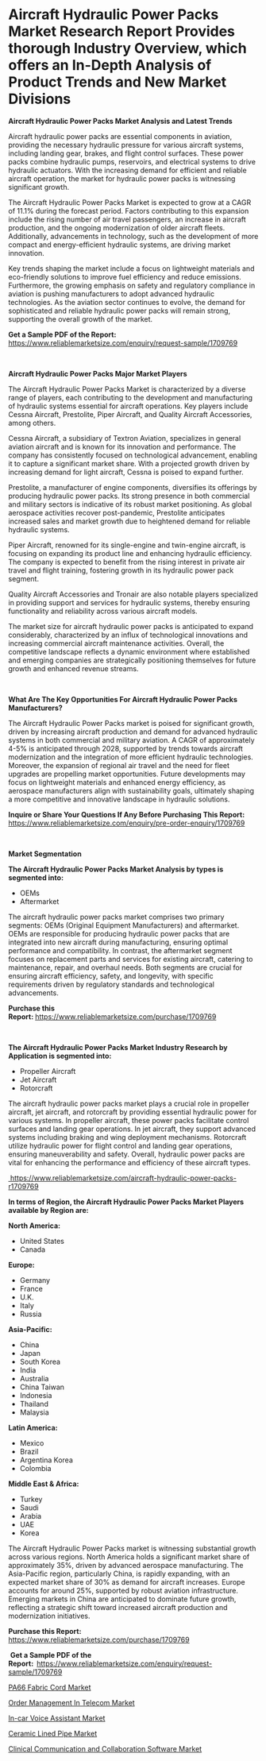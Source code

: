 <p><h1>Aircraft Hydraulic Power Packs Market Research Report Provides thorough Industry Overview, which offers an In-Depth Analysis of Product Trends and New Market Divisions</h1></p><p><strong>Aircraft Hydraulic Power Packs Market Analysis and Latest Trends</strong></p>
<p><p>Aircraft hydraulic power packs are essential components in aviation, providing the necessary hydraulic pressure for various aircraft systems, including landing gear, brakes, and flight control surfaces. These power packs combine hydraulic pumps, reservoirs, and electrical systems to drive hydraulic actuators. With the increasing demand for efficient and reliable aircraft operation, the market for hydraulic power packs is witnessing significant growth.</p><p>The Aircraft Hydraulic Power Packs Market is expected to grow at a CAGR of 11.1% during the forecast period. Factors contributing to this expansion include the rising number of air travel passengers, an increase in aircraft production, and the ongoing modernization of older aircraft fleets. Additionally, advancements in technology, such as the development of more compact and energy-efficient hydraulic systems, are driving market innovation.</p><p>Key trends shaping the market include a focus on lightweight materials and eco-friendly solutions to improve fuel efficiency and reduce emissions. Furthermore, the growing emphasis on safety and regulatory compliance in aviation is pushing manufacturers to adopt advanced hydraulic technologies. As the aviation sector continues to evolve, the demand for sophisticated and reliable hydraulic power packs will remain strong, supporting the overall growth of the market.</p></p>
<p><strong>Get a Sample PDF of the Report:&nbsp;</strong> <a href="https://www.reliablemarketsize.com/enquiry/request-sample/1709769?utm_campaign=1836&utm_medium=2&utm_source=Github&utm_content=ia&utm_term=27032025&utm_id=aircraft-hydraulic-power-packs">https://www.reliablemarketsize.com/enquiry/request-sample/1709769</a></p>
<p>&nbsp;</p>
<p><strong>Aircraft Hydraulic Power Packs Major Market Players</strong></p>
<p><p>The Aircraft Hydraulic Power Packs Market is characterized by a diverse range of players, each contributing to the development and manufacturing of hydraulic systems essential for aircraft operations. Key players include Cessna Aircraft, Prestolite, Piper Aircraft, and Quality Aircraft Accessories, among others.</p><p>Cessna Aircraft, a subsidiary of Textron Aviation, specializes in general aviation aircraft and is known for its innovation and performance. The company has consistently focused on technological advancement, enabling it to capture a significant market share. With a projected growth driven by increasing demand for light aircraft, Cessna is poised to expand further.</p><p>Prestolite, a manufacturer of engine components, diversifies its offerings by producing hydraulic power packs. Its strong presence in both commercial and military sectors is indicative of its robust market positioning. As global aerospace activities recover post-pandemic, Prestolite anticipates increased sales and market growth due to heightened demand for reliable hydraulic systems.</p><p>Piper Aircraft, renowned for its single-engine and twin-engine aircraft, is focusing on expanding its product line and enhancing hydraulic efficiency. The company is expected to benefit from the rising interest in private air travel and flight training, fostering growth in its hydraulic power pack segment.</p><p>Quality Aircraft Accessories and Tronair are also notable players specialized in providing support and services for hydraulic systems, thereby ensuring functionality and reliability across various aircraft models.</p><p>The market size for aircraft hydraulic power packs is anticipated to expand considerably, characterized by an influx of technological innovations and increasing commercial aircraft maintenance activities. Overall, the competitive landscape reflects a dynamic environment where established and emerging companies are strategically positioning themselves for future growth and enhanced revenue streams.</p></p>
<p>&nbsp;</p>
<p><strong>What Are The Key Opportunities For Aircraft Hydraulic Power Packs Manufacturers?</strong></p>
<p><p>The Aircraft Hydraulic Power Packs market is poised for significant growth, driven by increasing aircraft production and demand for advanced hydraulic systems in both commercial and military aviation. A CAGR of approximately 4-5% is anticipated through 2028, supported by trends towards aircraft modernization and the integration of more efficient hydraulic technologies. Moreover, the expansion of regional air travel and the need for fleet upgrades are propelling market opportunities. Future developments may focus on lightweight materials and enhanced energy efficiency, as aerospace manufacturers align with sustainability goals, ultimately shaping a more competitive and innovative landscape in hydraulic solutions.</p></p>
<p><strong>Inquire or Share Your Questions If Any Before Purchasing This Report:</strong> <a href="https://www.reliablemarketsize.com/enquiry/pre-order-enquiry/1709769?utm_campaign=1836&utm_medium=2&utm_source=Github&utm_content=ia&utm_term=27032025&utm_id=aircraft-hydraulic-power-packs">https://www.reliablemarketsize.com/enquiry/pre-order-enquiry/1709769</a></p>
<p>&nbsp;</p>
<p><strong>Market Segmentation</strong></p>
<p><strong>The Aircraft Hydraulic Power Packs Market Analysis by types is segmented into:</strong></p>
<p><ul><li>OEMs</li><li>Aftermarket</li></ul></p>
<p><p>The aircraft hydraulic power packs market comprises two primary segments: OEMs (Original Equipment Manufacturers) and aftermarket. OEMs are responsible for producing hydraulic power packs that are integrated into new aircraft during manufacturing, ensuring optimal performance and compatibility. In contrast, the aftermarket segment focuses on replacement parts and services for existing aircraft, catering to maintenance, repair, and overhaul needs. Both segments are crucial for ensuring aircraft efficiency, safety, and longevity, with specific requirements driven by regulatory standards and technological advancements.</p></p>
<p><strong>Purchase this Report:&nbsp;</strong><a href="https://www.reliablemarketsize.com/purchase/1709769?utm_campaign=1836&utm_medium=2&utm_source=Github&utm_content=ia&utm_term=27032025&utm_id=aircraft-hydraulic-power-packs">https://www.reliablemarketsize.com/purchase/1709769</a></p>
<p>&nbsp;</p>
<p><strong>The Aircraft Hydraulic Power Packs Market Industry Research by Application is segmented into:</strong></p>
<p><ul><li>Propeller Aircraft</li><li>Jet Aircraft</li><li>Rotorcraft</li></ul></p>
<p><p>The aircraft hydraulic power packs market plays a crucial role in propeller aircraft, jet aircraft, and rotorcraft by providing essential hydraulic power for various systems. In propeller aircraft, these power packs facilitate control surfaces and landing gear operations. In jet aircraft, they support advanced systems including braking and wing deployment mechanisms. Rotorcraft utilize hydraulic power for flight control and landing gear operations, ensuring maneuverability and safety. Overall, hydraulic power packs are vital for enhancing the performance and efficiency of these aircraft types.</p></p>
<p><a href="https://www.reliablemarketsize.com/aircraft-hydraulic-power-packs-r1709769?utm_campaign=1836&utm_medium=2&utm_source=Github&utm_content=ia&utm_term=27032025&utm_id=aircraft-hydraulic-power-packs">&nbsp;https://www.reliablemarketsize.com/aircraft-hydraulic-power-packs-r1709769</a></p>
<p><strong>In terms of Region, the Aircraft Hydraulic Power Packs Market Players available by Region are:</strong></p>
<p>
    <p> <strong> North America: </strong>
        <ul>
            <li>United States</li>
            <li>Canada</li>
        </ul>
        </p> 
    <p> <strong> Europe: </strong>
        <ul>
            <li>Germany</li>
            <li>France</li>
            <li>U.K.</li>
            <li>Italy</li>
            <li>Russia</li>
        </ul>
        </p> 
    <p> <strong> Asia-Pacific: </strong>
        <ul>
            <li>China</li>
            <li>Japan</li>
            <li>South Korea</li>
            <li>India</li>
            <li>Australia</li>
            <li>China Taiwan</li>
            <li>Indonesia</li>
            <li>Thailand</li>
            <li>Malaysia</li>
        </ul>
        </p> 
    <p> <strong> Latin America: </strong>
        <ul>
            <li>Mexico</li>
            <li>Brazil</li>
            <li>Argentina Korea</li>
            <li>Colombia</li>
        </ul>
        </p> 
    <p> <strong> Middle East & Africa: </strong>
        <ul>
            <li>Turkey</li>
            <li>Saudi</li>
            <li>Arabia</li>
            <li>UAE</li>
            <li>Korea</li>
        </ul>
    </p>
    </p>
<p><p>The Aircraft Hydraulic Power Packs market is witnessing substantial growth across various regions. North America holds a significant market share of approximately 35%, driven by advanced aerospace manufacturing. The Asia-Pacific region, particularly China, is rapidly expanding, with an expected market share of 30% as demand for aircraft increases. Europe accounts for around 25%, supported by robust aviation infrastructure. Emerging markets in China are anticipated to dominate future growth, reflecting a strategic shift toward increased aircraft production and modernization initiatives.</p></p>
<p><strong>Purchase this Report: </strong><a href="https://www.reliablemarketsize.com/purchase/1709769?utm_campaign=1836&utm_medium=2&utm_source=Github&utm_content=ia&utm_term=27032025&utm_id=aircraft-hydraulic-power-packs">https://www.reliablemarketsize.com/purchase/1709769</a></p>
<p>&nbsp;<strong>Get a Sample PDF of the Report:&nbsp;&nbsp;</strong><a href="https://www.reliablemarketsize.com/enquiry/request-sample/1709769?utm_campaign=1836&utm_medium=2&utm_source=Github&utm_content=ia&utm_term=27032025&utm_id=aircraft-hydraulic-power-packs">https://www.reliablemarketsize.com/enquiry/request-sample/1709769</a></p>
<p><strong></strong></p>
<p><p><a href="https://github.com/AlisaRowe24/Market-Research-Report-List-2/blob/main/pa66-fabric-cord-market.md?utm_campaign=1836&utm_medium=2&utm_source=Github&utm_content=ia&utm_term=27032025&utm_id=aircraft-hydraulic-power-packs">PA66 Fabric Cord Market</a></p><p><a href="https://github.com/arvelm4nthig/Market-Research-Report-List-1/blob/main/order-management-in-telecom-market.md?utm_campaign=1836&utm_medium=2&utm_source=Github&utm_content=ia&utm_term=27032025&utm_id=aircraft-hydraulic-power-packs">Order Management In Telecom Market</a></p><p><a href="https://github.com/AshikRahman991/Market-Research-Report-List-2/blob/main/in-car-voice-assistant-market.md?utm_campaign=1836&utm_medium=2&utm_source=Github&utm_content=ia&utm_term=27032025&utm_id=aircraft-hydraulic-power-packs">In-car Voice Assistant Market</a></p><p><a href="https://github.com/HobertDavis43/Market-Research-Report-List-2/blob/main/ceramic-lined-pipe-market.md?utm_campaign=1836&utm_medium=2&utm_source=Github&utm_content=ia&utm_term=27032025&utm_id=aircraft-hydraulic-power-packs">Ceramic Lined Pipe Market</a></p><p><a href="https://github.com/jaquelynhasenaue8/Market-Research-Report-List-1/blob/main/clinical-communication-and-collaboration-software-market.md?utm_campaign=1836&utm_medium=2&utm_source=Github&utm_content=ia&utm_term=27032025&utm_id=aircraft-hydraulic-power-packs">Clinical Communication and Collaboration Software Market</a></p></p>